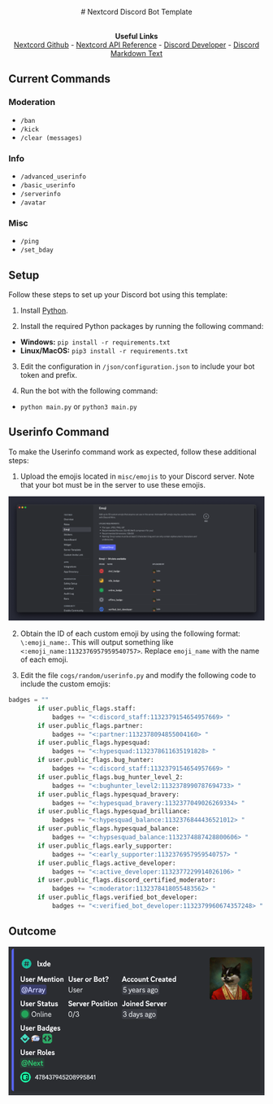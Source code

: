 <p align="center">
# Nextcord Discord Bot Template
</p>
<p align="center">
  <br><b>Useful Links</b></br>
  <a href="https://github.com/nextcord/nextcord">Nextcord Github</a> -
  <a href="https://docs.nextcord.dev/en/stable/api.html">Nextcord API Reference</a> -
  <a href="https://discord.com/developers/applications">Discord Developer</a> -
  <a href="https://support.discord.com/hc/en-us/articles/210298617-Markdown-Text-101-Chat-Formatting-Bold-Italic-Underline-">Discord Markdown Text</a>
</p>

## Current Commands

### Moderation
- `/ban`
- `/kick`
- `/clear (messages)`

### Info
- `/advanced_userinfo`
- `/basic_userinfo`
- `/serverinfo`
- `/avatar`

### Misc
- `/ping`
- `/set_bday`

## Setup

Follow these steps to set up your Discord bot using this template:
1. Install [Python](https://www.python.org/).

2. Install the required Python packages by running the following command:
- **Windows:** `pip install -r requirements.txt`
- **Linux/MacOS:** `pip3 install -r requirements.txt`

3. Edit the configuration in `/json/configuration.json` to include your bot token and prefix.

4. Run the bot with the following command:
- `python main.py` or `python3 main.py`


## Userinfo Command

To make the Userinfo command work as expected, follow these additional steps:

1. Upload the emojis located in `misc/emojis` to your Discord server. Note that your bot must be in the server to use these emojis.

![Emojis](/misc/images/emojis.png?raw=true "Demo")

2. Obtain the ID of each custom emoji by using the following format: `\:emoji_name:`. This will output something like `<:emoji_name:1132376957959540757>`. Replace `emoji_name` with the name of each emoji.

3. Edit the file `cogs/random/userinfo.py` and modify the following code to include the custom emojis:

```python
badges = ""
        if user.public_flags.staff:
            badges += "<:discord_staff:1132379154654957669> "
        if user.public_flags.partner:
            badges += "<:partner:1132378094855004160> "
        if user.public_flags.hypesquad:
            badges += "<:hypesquad:1132378611635191828> "
        if user.public_flags.bug_hunter:
            badges += "<:discord_staff:1132379154654957669> "
        if user.public_flags.bug_hunter_level_2:
            badges += "<:bughunter_level2:1132378990787694733> "
        if user.public_flags.hypesquad_bravery:
            badges += "<:hypesquad_bravery:1132377049026269334> "
        if user.public_flags.hypesquad_brilliance:
            badges += "<:hypesquad_balance:1132376844436521012> "
        if user.public_flags.hypesquad_balance:
            badges += "<:hypsesquad_balance:1132374887428800606> "
        if user.public_flags.early_supporter:
            badges += "<:early_supporter:1132376957959540757> "
        if user.public_flags.active_developer:
            badges += "<:active_developer:1132377229914026106> "
        if user.public_flags.discord_certified_moderator:
            badges += "<:moderator:1132378418055483562> "
        if user.public_flags.verified_bot_developer:
            badges += "<:verified_bot_developer:1132379960674357248> "
```

## Outcome
![Image](/misc/images/advanced_userinfo.png?raw=true "Demo")

